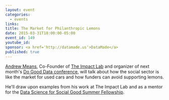 ```yaml
---
layout: event
categories: 
  - events
links:
title: The Market for Philanthropic Lemons
date: 2015-03-31T18:00:00-05:00
event_id: 149
youtube_id: 
sponsor: <a href='http://datamade.us'>DataMade</a>
published: true
---
```


[Andrew Means](https://twitter.com/meansandrew), Co-Founder of [The Impact Lab](http://www.theimpactlab.co/) and organizer of next month's [Do Good Data conference](http://dogooddata.com/), will talk about how the social sector is like the market for used cars and how funders can avoid supporting lemons. 

He'll draw upon examples from his work at The Impact Lab and as a mentor for the [Data Science for Social Good Summer Fellowship](http://dssg.io/).
